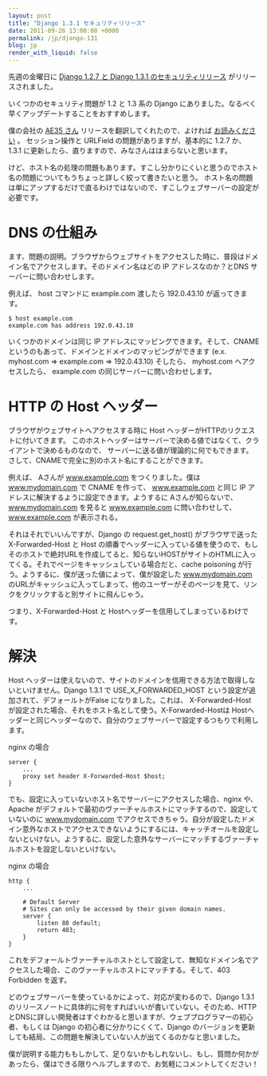 ```yaml
---
layout: post
title: "Django 1.3.1 セキュリティリリース"
date: 2011-09-26 13:00:00 +0000
permalink: /jp/django-131
blog: jp
render_with_liquid: false
---
```


先週の金曜日に [Django 1.2.7 と Django 1.3.1
のセキュリティリリース](https://www.djangoproject.com/weblog/2011/sep/09/security-releases-issued/)
がリリースされました。

いくつかのセキュリティ問題が 1.2 と 1.3 系の Django にありました。なるべく早くアップデートすることをおすすめします。

僕の会社の [AE35 さん](https://twitter.com/ae35) リリースを翻訳してくれたので、よければ
[お読みください](https://bitbucket.org/ae35/django-1.3.1-security-releases-issued)
。 セッション操作と URLField の問題がありますが、基本的に 1.2.7 か、 1.3.1
に更新したら、直りますので、みなさんははまらないと思います。

けど、ホスト名の処理の問題もあります。すこし分かりにくいと思うのでホスト名の問題についてもうちょっと詳しく絞って書きたいと思う。
ホスト名の問題は単にアップするだけで直るわけではないので、すこしウェブサーバーの設定が必要です。

# DNS の仕組み

ます、問題の説明。ブラウザからウェブサイトをアクセスした時に、普段はドメイン名でアクセスします。そのドメイン名はどの IP
アドレスなのか？とDNS サーバーに問い合わせします。

例えば、 host コマンドに example.com 渡したら 192.0.43.10 が返ってきます。

```text
$ host example.com
example.com has address 192.0.43.10
```

いくつかのドメインは同じ IP アドレスにマッピングできます。そして、CNAME というのもあって、ドメインとドメインのマッピングができます
(e.x. myhost.com =\> example.com =\> 192.0.43.10) そしたら、 myhost.com
へアクセスしたら、 example.com の同じサーバーに問い合わせします。

# HTTP の Host ヘッダー

ブラウザがウェブサイトへアクセスする時に Host ヘッダーがHTTPのリクエストに付いてきます。
このホストヘッダーはサーバーで決める値ではなくて、クライアントで決めるものなので、
サーバーに送る値が理論的に何でもできます。さして、CNAMEで完全に別のホスト名にすることができます。

例えば、 Aさんが www.example.com をつくりました。僕は www.mydomain.com で CNAME を作って、
www.example.com と同じ IP アドレスに解決するように設定できます。ようするに Aさんが知らないで、
www.mydomain.com を見ると www.example.com に問い合わせして、www.example.com が表示される。

それはそれでいいんですが、Django の request.get_host() がブラウザで送った X-Forwarded-Host と
Host
の順番でヘッダーに入っている値を使うので、もしそのホストで絶対URLを作成してると、知らないHOSTがサイトのHTMLに入ってくる。それでページをキャッシュしている場合だと、cache
poisoning が行う。ようするに、僕が送った値によって、僕が設定した www.mydomain.com
のURLがキャッシュに入ってしまって、他のユーザーがそのページを見て、リンクをクリックすると別サイトに飛んじゃう。

つまり、X-Forwarded-Host と Hostヘッダーを信用してしまっているわけです。

# 解決

Host ヘッダーは使えないので、サイトのドメインを信用できる方法で取得しないといけません。Django 1.3.1 で
USE_X_FORWARDED_HOST という設定が追加されて、デフォールトがFalse になりました。これは、
X-Forwarded-Host が設定された場合、それをホスト名として使う。X-Forwarded-Hostは
Hostヘッダーと同じヘッダーなので、自分のウェブサーバーで設定するつもりで利用します。

nginx の場合

```nginx
server {
    ...
    proxy set header X-Forwarded-Host $host;
}
```

でも、設定に入っていないホスト名でサーバーにアクセスした場合、nginx や、Apache
がデフォルトで最初のヴァーチャルホストにマッチするので、設定していないのに
www.mydomain.com
でアクセスできちゃう。自分が設定したドメイン意外なホストでアクセスできないようにするには、キャッチオールを設定しないといけない。ようするに、設定した意外なサーバーにマッチするヴァーチャルホストを設定しないといけない。

nginx の場合

```nginx
http {
    ...

    # Default Server
    # Sites can only be accessed by their given domain names.
    server {
        listen 80 default;
        return 403;
    }
}
```

これをデフォールトヴァーチャルホストとして設定して、無知なドメイン名でアクセスした場合、このヴァーチャルホストにマッチする。そして、403
Forbidden を返す。

どのウェブサーバーを使っているかによって、対応が変わるので、Django 1.3.1
のリリースノートに具体的に何をすればいいが書いていない。そのため、HTTPとDNSに詳しい開発者はすぐわかると思いますが、ウェブプログラマーの初心者、もしくは
Django の初心者に分かりにくくて、Django のバージョンを更新しても結局、この問題を解決していない人が出てくるのかなと思いました。

僕が説明する能力ももしかして、足りないかもしれないし、もし、質問か何かがあったら、僕はできる限りヘルプしますので、お気軽にコメントしてください！
